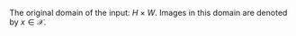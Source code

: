 The original domain of the input: $H \times W$.
Images in this domain are denoted by $x \in \mathcal X$.